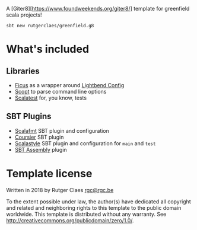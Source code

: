 A [Giter8][https://www.foundweekends.org/giter8/] template for greenfield scala projects!

```
sbt new rutgerclaes/greenfield.g8
```

# What's included

## Libraries
- [Ficus](https://github.com/iheartradio/ficus) as a wrapper around [Lightbend Config](https://lightbend.github.io/config/)
- [Scopt](https://github.com/scopt/scopt) to parse command line options
- [Scalatest](http://www.scalatest.org/) for, you know, tests

## SBT Plugins
- [Scalafmt](http://scalameta.org/scalafmt/) SBT plugin and configuration
- [Coursier](http://get-coursier.io/) SBT plugin
- [Scalastyle](http://www.scalastyle.org/) SBT plugin and configuration for `main` and `test`
- [SBT Assembly](https://github.com/sbt/sbt-assembly) plugin

# Template license

Written in 2018 by Rutger Claes <rgc@rgc.be> 

To the extent possible under law, the author(s) have dedicated all copyright and related
and neighboring rights to this template to the public domain worldwide.
This template is distributed without any warranty. See <http://creativecommons.org/publicdomain/zero/1.0/>.
